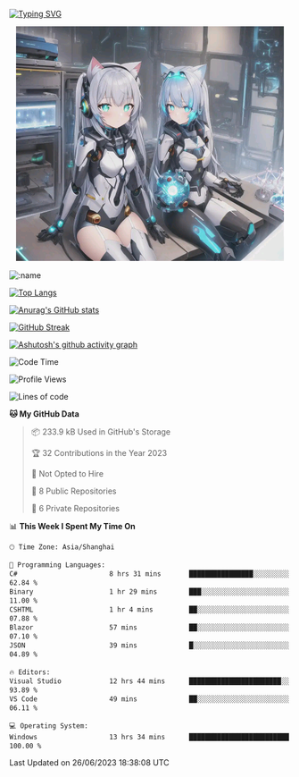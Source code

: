 [![Typing SVG](https://readme-typing-svg.demolab.com?font=Fira+Code&pause=1000&color=F78FDE&width=435&lines=%E6%AC%A2%E8%BF%8E%E5%A4%A7%E4%BD%AC%E6%9D%A5%E8%AE%BF0v0)](https://git.io/typing-svg)


<p align="center">
  <a href="https://github.com/qq583044063qq"><img src="banner.png" alt="qq583044063qq Banner"></a>
</p>



![:name](https://count.getloli.com/get/@hk416?theme=rule34)

[![Top Langs](https://github-readme-stats.vercel.app/api/top-langs/?username=qq583044063qq&locale=cn&hide=javascript,html,css&theme=tokyonight)](https://github.com/anuraghazra/github-readme-stats)

[![Anurag's GitHub stats](https://github-readme-stats.vercel.app/api?username=qq583044063qq&count_private=true&show_icons=true&locale=cn&theme=tokyonight)](https://github.com/anuraghazra/github-readme-stats)

[![GitHub Streak](https://streak-stats.demolab.com/?user=qq583044063qq&locale=zh_Hans&theme=tokyonight)](https://git.io/streak-stats)

[![Ashutosh's github activity graph](https://github-readme-activity-graph.vercel.app/graph?username=qq583044063qq&theme=tokyo-night)](https://github.com/ashutosh00710/github-readme-activity-graph)

<!--START_SECTION:waka-->
![Code Time](http://img.shields.io/badge/Code%20Time-43%20hrs%2056%20mins-blue)

![Profile Views](http://img.shields.io/badge/Profile%20Views-5-blue)

![Lines of code](https://img.shields.io/badge/From%20Hello%20World%20I%27ve%20Written-904.7%20thousand%20lines%20of%20code-blue)

**🐱 My GitHub Data** 

> 📦 233.9 kB Used in GitHub's Storage 
 > 
> 🏆 32 Contributions in the Year 2023
 > 
> 🚫 Not Opted to Hire
 > 
> 📜 8 Public Repositories 
 > 
> 🔑 6 Private Repositories 
 > 
📊 **This Week I Spent My Time On** 

```text
🕑︎ Time Zone: Asia/Shanghai

💬 Programming Languages: 
C#                       8 hrs 31 mins       ████████████████░░░░░░░░░   62.84 % 
Binary                   1 hr 29 mins        ███░░░░░░░░░░░░░░░░░░░░░░   11.00 % 
CSHTML                   1 hr 4 mins         ██░░░░░░░░░░░░░░░░░░░░░░░   07.88 % 
Blazor                   57 mins             ██░░░░░░░░░░░░░░░░░░░░░░░   07.10 % 
JSON                     39 mins             █░░░░░░░░░░░░░░░░░░░░░░░░   04.89 % 

🔥 Editors: 
Visual Studio            12 hrs 44 mins      ███████████████████████░░   93.89 % 
VS Code                  49 mins             ██░░░░░░░░░░░░░░░░░░░░░░░   06.11 % 

💻 Operating System: 
Windows                  13 hrs 34 mins      █████████████████████████   100.00 % 
```


 Last Updated on 26/06/2023 18:38:08 UTC
<!--END_SECTION:waka-->

